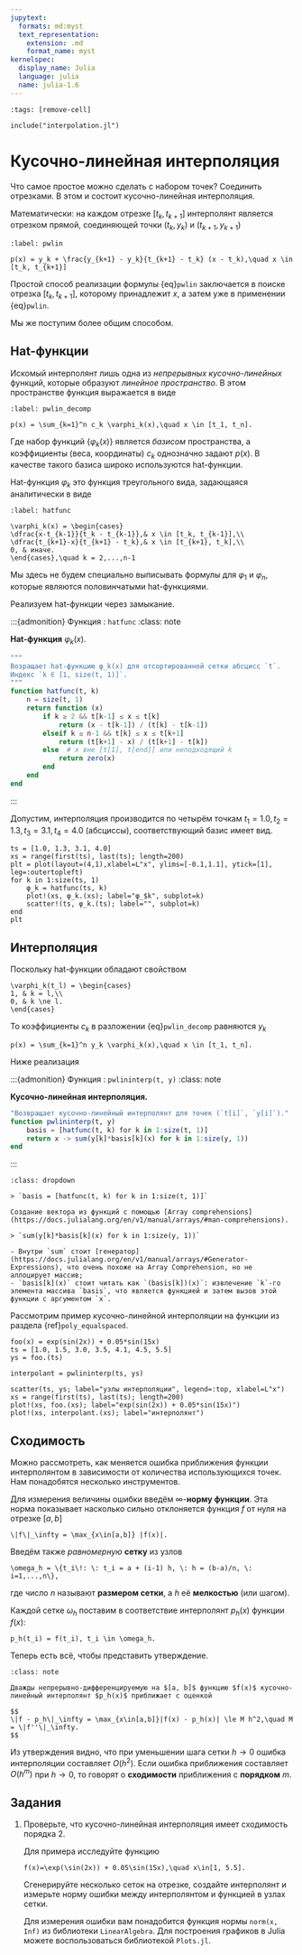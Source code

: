 ```yaml
---
jupytext:
  formats: md:myst
  text_representation:
    extension: .md
    format_name: myst
kernelspec:
  display_name: Julia
  language: julia
  name: julia-1.6
---
```


```{code-cell}
:tags: [remove-cell]

include("interpolation.jl")
```

# Кусочно-линейная интерполяция

Что самое простое можно сделать с набором точек? Соединить отрезками. В этом и состоит кусочно-линейная интерполяция.

Математически: на каждом отрезке $[t_k, t_{k+1}]$ интерполянт является отрезком прямой, соединяющей точки $(t_k, y_k)$ и $(t_{k+1}, y_{k+1})$

```{math}
:label: pwlin

p(x) = y_k + \frac{y_{k+1} - y_k}{t_{k+1} - t_k} (x - t_k),\quad x \in [t_k, t_{k+1}]
```

Простой способ реализации формулы {eq}`pwlin` заключается в поиске отрезка $[t_k, t_{k+1}]$, которому принадлежит $x$, а затем уже в применении {eq}`pwlin`.

Мы же поступим более общим способом.

## Hat-функции

Искомый интерполянт лишь одна из *непрерывных кусочно-линейных* функций, которые образуют *линейное пространство*. В этом пространстве функция выражается в виде

```{math}
:label: pwlin_decomp

p(x) = \sum_{k=1}^n c_k \varphi_k(x),\quad x \in [t_1, t_n].
```

Где набор функций $\{\varphi_k(x)\}$ является *базисом* пространства, а коэффициенты (веса, координаты) $c_k$ однозначно задают $p(x)$. В качестве такого базиса широко используются hat-функции.

Hat-функция $\varphi_k$ это функция треугольного вида, задающаяся аналитически в виде

```{math}
:label: hatfunc

\varphi_k(x) = \begin{cases}
\dfrac{x-t_{k-1}}{t_k - t_{k-1}},& x \in [t_k, t_{k-1}],\\
\dfrac{t_{k+1}-x}{t_{k+1} - t_k},& x \in [t_{k+1}, t_k],\\
0, & иначе.
\end{cases},\quad k = 2,...,n-1
```

Мы здесь не будем специально выписывать формулы для $\varphi_1$ и $\varphi_n$, которые являются половинчатыми hat-функциями.

Реализуем hat-функции через замыкание.

:::{admonition} Функция : `hatfunc`
:class: note

**Hat-функция** $\varphi_k(x)$.

```julia
"""
Возращает hat-функцию φ_k(x) для отсортированной сетки абсцисс `t`.
Индекс `k ∈ [1, size(t, 1)]`.
"""
function hatfunc(t, k)
    n = size(t, 1)
    return function (x)
        if k ≥ 2 && t[k-1] ≤ x ≤ t[k]
            return (x - t[k-1]) / (t[k] - t[k-1])
        elseif k ≤ n-1 && t[k] ≤ x ≤ t[k+1]
            return (t[k+1] - x) / (t[k+1] - t[k])
        else  # x вне [t[1], t[end]] или неподходящий k
            return zero(x)
        end
    end
end
```
:::

Допустим, интерполяция производится по четырём точкам $t_1 = 1.0, t_2 = 1.3, t_3 = 3.1, t_4 = 4.0$ (абсциссы), соответствующий базис имеет вид.

```{code-cell}
ts = [1.0, 1.3, 3.1, 4.0]
xs = range(first(ts), last(ts); length=200)
plt = plot(layout=(4,1),xlabel=L"x", ylims=[-0.1,1.1], ytick=[1], leg=:outertopleft)
for k in 1:size(ts, 1)
    φ_k = hatfunc(ts, k)
    plot!(xs, φ_k.(xs); label="φ_$k", subplot=k)
    scatter!(ts, φ_k.(ts); label="", subplot=k)
end
plt
```

## Интерполяция

Поскольку hat-функции обладают свойством

```{math}
\varphi_k(t_l) = \begin{cases}
1, & k = l,\\
0, & k \ne l.
\end{cases}
```

То коэффициенты $c_k$ в разложении {eq}`pwlin_decomp` равняются $y_k$

```{math}
p(x) = \sum_{k=1}^n y_k \varphi_k(x),\quad x \in [t_1, t_n].
```

Ниже реализация

:::{admonition} Функция : `pwlininterp(t, y)`
:class: note

**Кусочно-линейная интерполяция.**

```julia
"Возвращает кусочно-линейный интерполянт для точек (`t[i]`, `y[i]`)."
function pwlininterp(t, y)
    basis = [hatfunc(t, k) for k in 1:size(t, 1)]
    return x -> sum(y[k]*basis[k](x) for k in 1:size(y, 1))
end
```
:::

```{note} Пояснения по синтаксису
:class: dropdown

> `basis = [hatfunc(t, k) for k in 1:size(t, 1)]`

Создание вектора из функций с помощью [Array comprehensions](https://docs.julialang.org/en/v1/manual/arrays/#man-comprehensions).

> `sum(y[k]*basis[k](x) for k in 1:size(y, 1))`

- Внутри `sum` стоит [генератор](https://docs.julialang.org/en/v1/manual/arrays/#Generator-Expressions), что очень похоже на Array Comprehension, но не аллоцирует массив;
- `basis[k](x)` стоит читать как `(basis[k])(x)`: извлечение `k`-го элемента массива `basis`, что является функцией и затем вызов этой функции с аргументом `x`.
```

Рассмотрим пример кусочно-линейной интерполяции на функции из раздела {ref}`poly_equalspaced`.

```{code-cell}
foo(x) = exp(sin(2x)) + 0.05*sin(15x)
ts = [1.0, 1.5, 3.0, 3.5, 4.1, 4.5, 5.5]
ys = foo.(ts)

interpolant = pwlininterp(ts, ys)

scatter(ts, ys; label="узлы интерполяции", legend=:top, xlabel=L"x")
xs = range(first(ts), last(ts); length=200)
plot!(xs, foo.(xs); label="exp(sin(2x)) + 0.05*sin(15x)")
plot!(xs, interpolant.(xs); label="интерполянт")
```

## Сходимость

Можно рассмотреть, как меняется ошибка приближения функции интерполянтом в зависимости от количества использующихся точек. Нам понадобятся несколько инструментов.

Для измерения величины ошибки введём $\infty$-**норму функции**. Эта норма показывает насколько сильно отклоняется функция $f$ от нуля на отрезке $[a, b]$

```{math}
\|f\|_\infty = \max_{x\in[a,b]} |f(x)|.
```

Введём также *равномерную* **сетку** из узлов
```{math}
\omega_h = \{t_i\!: \: t_i = a + (i-1) h, \: h = (b-a)/n, \: i=1,...,n\},
```
где число $n$ называют **размером сетки**, а $h$ её **мелкостью** (или шагом).

Каждой сетке $\omega_h$ поставим в соответствие интерполянт $p_h(x)$ функции $f(x)$:

```{math}
p_h(t_i) = f(t_i), t_i \in \omega_h.
```

Теперь есть всё, чтобы представить утверждение.

```{admonition} Утверждение: сходимость кусочно-линейной интерполяции.
:class: note

Дважды непрерывно-дифференцируемую на $[a, b]$ функцию $f(x)$ кусочно-линейный интерполянт $p_h(x)$ приближает с оценкой

$$
\|f - p_h\|_\infty = \max_{x\in[a,b]}|f(x) - p_h(x)| \le M h^2,\quad M = \|f''\|_\infty.
$$
```

Из утверждения видно, что при уменьшении шага сетки $h \to 0$ ошибка интерполяции составляет $O(h^2)$.
Если ошибка приближения составляет $O(h^m)$ при $h \to 0$, то говорят о **сходимости** приближения с **порядком** $m$.

## Задания

1. Проверьте, что кусочно-линейная интерполяция имеет сходимость порядка 2.
    
    Для примера исследуйте функцию
    
    ```{math}
    f(x)=\exp(\sin(2x)) + 0.05\sin(15x),\quad x\in[1, 5.5].
    ```
    
    Сгенерируйте несколько сеток на отрезке, создайте интерполянт и измерьте норму ошибки между интерполянтом и функцией в узлах сетки.

    Для измерения ошибки вам понадобится функция нормы `norm(x, Inf)` из библиотеки `LinearAlgebra`. Для построения графиков в Julia можете воспользоваться библиотекой `Plots.jl`.
